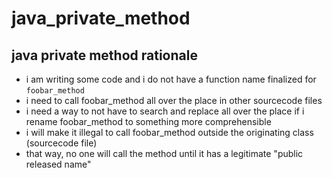 # java_private_method
<!---
### <beg-file_info>
### document_metadata:
###   - caption: "caption"
###     dmid: "uu636coconutaytranslate"
###     date: created="2021-05-10 01:30:39"
###     last: lastmod="2021-05-10 01:30:39"
###     tags:       __tags__
###     people:
###         - __people__
###     author:     created="__author__"
###     filetype:   "__filetype__"
###     lastupdate: "__lastupdate__"
###     namespace:
###         - __namespace__
###     desc: |
###         ## Overview
###         * __desc__
###     seealso: |
###         ## See also
###         * __seealso__
###     seeinstead: |
###         * __seeinstead__
### <end-file_info>
--->

## java private method rationale
<!--- dmid="uu550blawcx03xlink" --->

* i am writing some code and i do not have a function name finalized for `foobar_method`
* i need to call foobar_method all over the place in other sourcecode files
* i need a way to not have to search and replace all over the place if i rename foobar_method to something more comprehensible
* i will make it illegal to call foobar_method outside the originating class (sourcecode file)
* that way, no one will call the method until it has a legitimate "public released name"
